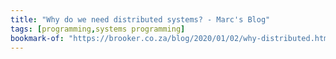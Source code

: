 ```yaml
---
title: "Why do we need distributed systems? - Marc's Blog"
tags: [programming,systems programming]
bookmark-of: "https://brooker.co.za/blog/2020/01/02/why-distributed.html"
---
```

